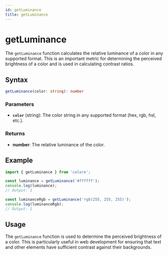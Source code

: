 ```yaml
---
id: getLuminance
title: getLuminance
---
```


# getLuminance

The `getLuminance` function calculates the relative luminance of a color in any supported format. This is an important metric for determining the perceived brightness of a color and is used in calculating contrast ratios.

## Syntax

```typescript
getLuminance(color: string): number
```

### Parameters

- **`color`** (string): The color string in any supported format (hex, rgb, hsl, etc.).

### Returns

- **number**: The relative luminance of the color.

## Example

```typescript
import { getLuminance } from 'colore';

const luminance = getLuminance('#ffffff');
console.log(luminance);
// Output: 1

const luminanceRgb = getLuminance('rgb(255, 255, 255)');
console.log(luminanceRgb);
// Output: 1
```

## Usage

The `getLuminance` function is used to determine the perceived brightness of a color. This is particularly useful in web development for ensuring that text and other elements have sufficient contrast against their backgrounds.
